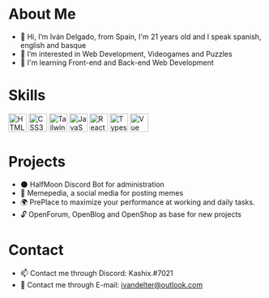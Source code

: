 # About Me
* 👋 Hi, I’m Iván Delgado, from Spain, I'm 21 years old and I speak spanish, english and basque
* 👀 I’m interested in Web Development, Videogames and Puzzles
* 🧠 I'm learning Front-end and Back-end Web Development

# Skills

<p align="left">
<a href="https://developer.mozilla.org/en-US/docs/Glossary/HTML5" target="_blank" rel="noreferrer"><img src="https://upload.wikimedia.org/wikipedia/commons/thumb/6/61/HTML5_logo_and_wordmark.svg/2048px-HTML5_logo_and_wordmark.svg.png" width="36" height="36" alt="HTML5" /></a>
<a href="https://www.w3.org/TR/CSS/#css" target="_blank" rel="noreferrer"><img src="https://upload.wikimedia.org/wikipedia/commons/thumb/d/d5/CSS3_logo_and_wordmark.svg/1200px-CSS3_logo_and_wordmark.svg.png" width="36" height="36" alt="CSS3" /></a>
<a href="https://tailwindcss.com/" target="_blank" rel="noreferrer"><img src="https://raw.githubusercontent.com/danielcranney/readme-generator/main/public/icons/skills/tailwindcss-colored.svg" width="36" height="36" alt="TailwindCSS" /></a>
<a href="https://developer.mozilla.org/en-US/docs/Web/JavaScript" target="_blank" rel="noreferrer"><img src="https://upload.wikimedia.org/wikipedia/commons/thumb/9/99/Unofficial_JavaScript_logo_2.svg/2048px-Unofficial_JavaScript_logo_2.svg.png" width="36" height="36" alt="JavaScript" /></a>
<a href="https://reactjs.org/" target="_blank" rel="noreferrer"><img src="https://upload.wikimedia.org/wikipedia/commons/thumb/4/47/React.svg/1200px-React.svg.png" width="36" height="36" alt="React" /></a>
<a href="https://www.typescriptlang.org/" target="_blank" rel="noreferrer"><img src="https://upload.wikimedia.org/wikipedia/commons/thumb/4/4c/Typescript_logo_2020.svg/1200px-Typescript_logo_2020.svg.png" width="36" height="36" alt="Typescript" /></a>
<a href="https://vuejs.org/" target="_blank" rel="noreferrer"><img src="https://upload.wikimedia.org/wikipedia/commons/thumb/9/95/Vue.js_Logo_2.svg/2367px-Vue.js_Logo_2.svg.png" width="36" height="36" alt="Vue" /></a>


</p>

# Projects
- 🌑 HalfMoon Discord Bot for administration
- 📘 Memepedia, a social media for posting memes
- 🌍 PrePlace to maximize your performance at working and daily tasks.
- 🔓 OpenForum, OpenBlog and OpenShop as base for new projects

# Contact
- 📫 Contact me through Discord: Kashix.#7021
- 📮 Contact me through E-mail: [ivandelter@outlook.com](mailto:ivandelter@outlook.com)
<!---
otkashix/otkashix is a ✨ special ✨ repository because its `README.md` (this file) appears on your GitHub profile.
You can click the Preview link to take a look at your changes.
--->
